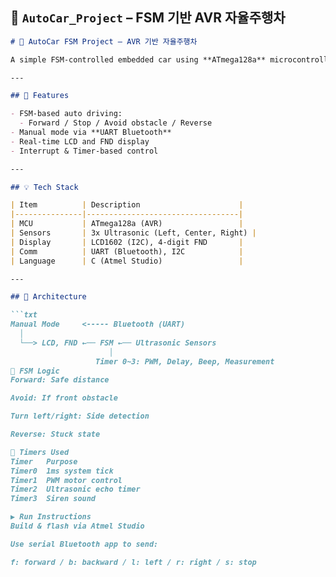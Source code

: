 ## 🚗 `AutoCar_Project` – FSM 기반 AVR 자율주행차

```markdown
# 🚗 AutoCar FSM Project – AVR 기반 자율주행차

A simple FSM-controlled embedded car using **ATmega128a** microcontroller and ultrasonic sensors.

---

## 🎯 Features

- FSM-based auto driving:
  - Forward / Stop / Avoid obstacle / Reverse
- Manual mode via **UART Bluetooth**
- Real-time LCD and FND display
- Interrupt & Timer-based control

---

## 💡 Tech Stack

| Item          | Description                      |
|---------------|----------------------------------|
| MCU           | ATmega128a (AVR)                 |
| Sensors       | 3x Ultrasonic (Left, Center, Right) |
| Display       | LCD1602 (I2C), 4-digit FND       |
| Comm          | UART (Bluetooth), I2C            |
| Language      | C (Atmel Studio)                 |

---

## 🧭 Architecture

```txt
Manual Mode     <----- Bluetooth (UART)
  │
  └──> LCD, FND ←── FSM ←── Ultrasonic Sensors
                      │
                   Timer 0~3: PWM, Delay, Beep, Measurement
🔁 FSM Logic
Forward: Safe distance

Avoid: If front obstacle

Turn left/right: Side detection

Reverse: Stuck state

🔧 Timers Used
Timer	Purpose
Timer0	1ms system tick
Timer1	PWM motor control
Timer2	Ultrasonic echo timer
Timer3	Siren sound

▶️ Run Instructions
Build & flash via Atmel Studio

Use serial Bluetooth app to send:

f: forward / b: backward / l: left / r: right / s: stop

